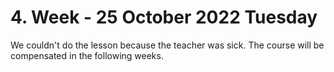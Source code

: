 # 4. Week - 25 October 2022 Tuesday

We couldn't do the lesson because the teacher was sick. The course will be compensated in the following weeks.
